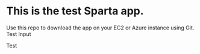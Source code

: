 # This is the test Sparta app.

Use this repo to download the app on your EC2 or Azure instance using Git.
Test Input

Test
